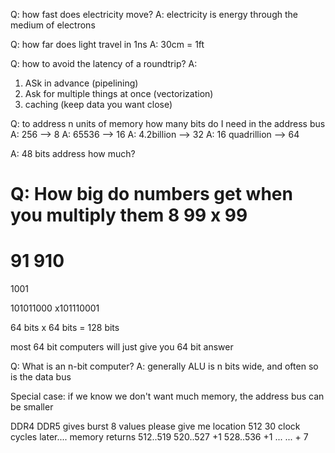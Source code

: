 Q: how fast does electricity move?
A: electricity is energy through the medium of electrons

Q: how far does light travel in 1ns
A: 30cm = 1ft

Q: how to avoid the latency of a roundtrip?
A:
  1. ASk in advance (pipelining)
  2. Ask for multiple things at once (vectorization)
  3. caching (keep data you want close)

Q: to address n units of memory how many bits do I need in the address bus
A:  256 --> 8
A: 65536 --> 16
A: 4.2billion --> 32
A: 16 quadrillion --> 64

A: 48 bits address how much?

Q: How big do numbers get when you multiply them
  8
  99
x 99
====
  91
 910
 ====
1001

 101011000
x101110001

64 bits x 64 bits = 128 bits

most 64 bit computers will just give you 64 bit answer

Q: What is an n-bit computer?
A: generally ALU is n bits wide, and often so is the data bus

Special case: if we know we don't want much memory, the address bus can be smaller

DDR4 DDR5 gives burst 8 values
please give me location 512
30 clock cycles later.... memory returns
512..519 
520..527 +1
528..536 +1
...
 ... + 7


